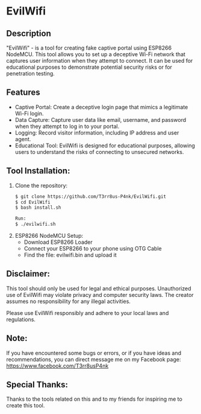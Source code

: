 # EvilWifi

## Description
"EvilWifi" - is a tool for creating fake captive portal using ESP8266 NodeMCU. This tool allows you to set up a deceptive Wi-Fi network that captures user information when they attempt to connect. It can be used for educational purposes to demonstrate potential security risks or for penetration testing.

## Features
- Captive Portal: Create a deceptive login page that mimics a legitimate Wi-Fi login.
- Data Capture: Capture user data like email, username, and password when they attempt to log in to your portal.
- Logging: Record visitor information, including IP address and user agent.
- Educational Tool: EvilWifi is designed for educational purposes, allowing users to understand the risks of connecting to unsecured networks.

## Tool Installation:
1. Clone the repository:
   ```bash
   $ git clone https://github.com/T3rr8us-P4nk/EvilWifi.git
   $ cd EvilWifi
   $ bash install.sh

   Run:
   $ ./evilwifi.sh

2. ESP8266 NodeMCU Setup:
   - Download ESP8266 Loader
   - Connect your ESP8266 to your phone using OTG Cable
   - Find the file: evilwifi.bin and upload it

## Disclaimer:
This tool should only be used for legal and ethical purposes. Unauthorized use of EvilWifi may violate privacy and computer security laws. The creator assumes no responsibility for any illegal activities.

Please use EvilWifi responsibly and adhere to your local laws and regulations.

## Note:
If you have encountered some bugs or errors, or if you have ideas and recommendations, you can direct message me on my Facebook page: https://www.facebook.com/T3rr8usP4nk

## Special Thanks:
Thanks to the tools related on this and to my friends for inspiring me to create this tool.
